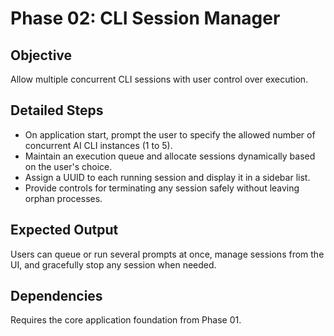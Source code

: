 # Phase 02: CLI Session Manager

## Objective
Allow multiple concurrent CLI sessions with user control over execution.

## Detailed Steps
- On application start, prompt the user to specify the allowed number of concurrent AI CLI instances (1 to 5).
- Maintain an execution queue and allocate sessions dynamically based on the user's choice.
- Assign a UUID to each running session and display it in a sidebar list.
- Provide controls for terminating any session safely without leaving orphan processes.

## Expected Output
Users can queue or run several prompts at once, manage sessions from the UI, and gracefully stop any session when needed.

## Dependencies
Requires the core application foundation from Phase 01.
